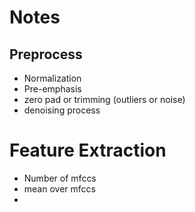 # Notes

## Preprocess
- Normalization  
- Pre-emphasis  
- zero pad or trimming (outliers or noise)
- denoising process

# Feature Extraction
- Number of mfccs
- mean over mfccs
- 

